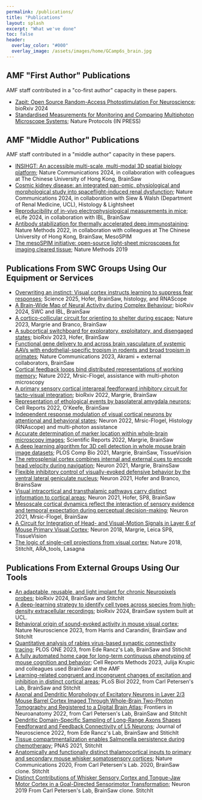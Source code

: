 ```yaml
---
permalink: /publications/
title: "Publications"
layout: splash
excerpt: "What we've done"
toc: false
header:
  overlay_color: "#000"
  overlay_image: /assets/images/home/GCamp6s_brain.jpg
---
```



## AMF "First Author" Publications
AMF staff contributed in a "co-first author" capacity in these papers.
* [Zapit: Open Source Random-Access Photostimulation For Neuroscience](https://doi.org/10.1101/2024.02.12.579892); bioRxiv 2024
* [Standardised Measurements for Monitoring and Comparing Multiphoton Microscope Systems](https://www.biorxiv.org/content/10.1101/2024.01.23.576417v1); Nature Protocols (IN PRESS)


## AMF "Middle Author" Publications
AMF staff contributed in a "middle author" capacity in these papers.
* [INSIHGT: An accessible multi-scale, multi-modal 3D spatial biology platform](https://www.nature.com/articles/s41467-024-55248-0); Nature Communications 2024, in collaboration with colleagues at The Chinese University of Hong Kong, BrainSaw
* [Cosmic kidney disease: an integrated pan-omic, physiological and morphological study into spaceflight-induced renal dysfunction](https://www.nature.com/articles/s41467-024-49212-1); Nature Communications 2024, in collaboration with Siew & Walsh (Department of Renal Medicine, UCL), Histology & Lightsheet
* [Reproducibility of in-vivo electrophysiological measurements in mice](https://elifesciences.org/reviewed-preprints/100840); eLife 2024, in collaboration with IBL, BrainSaw
* [Antibody stabilization for thermally accelerated deep immunostaining](https://www.nature.com/articles/s41592-022-01569-1); Nature Methods 2022, in collaboration with colleagues at The Chinese University of Hong Kong, BrainSaw, MesoSPIM
* [The mesoSPIM initiative: open-source light-sheet microscopes for imaging cleared tissue](https://www.nature.com/articles/s41592-019-0554-0); Nature Methods 2019


## Publications From SWC Groups Using Our Equipment or Services
* [Overwriting an instinct: Visual cortex instructs learning to suppress fear responses](https://www.science.org/doi/10.1126/science.adr2247); Science 2025, Hofer, BrainSaw, histology, and RNAScope
* [A Brain-Wide Map of Neural Activity during Complex Behaviour](https://www.biorxiv.org/content/10.1101/2023.07.04.547681v2.full.pdf); bioRxiv 2024, SWC and IBL, BrainSaw
* [A cortico-collicular circuit for orienting to shelter during escape](https://www.nature.com/articles/s41586-022-05553-9); Nature 2023, Margrie and Branco, BrainSaw
* [A subcortical switchboard for exploratory, exploitatory, and disengaged states](https://www.biorxiv.org/content/10.1101/2023.12.20.572654v1); bioRxiv 2023, Hofer, BrainSaw
* [Functional gene delivery to and across brain vasculature of systemic AAVs with endothelial-specific tropism in rodents and broad tropism in primates](https://www.nature.com/articles/s41467-023-38582-7); Nature Communications 2023, Akrami + external collaborators, BrainSaw
* [Cortical feedback loops bind distributed representations of working memory](https://www.nature.com/articles/s41586-022-05014-3); Nature 2022, Mrsic-Flogel, assistance with multi-photon microscopy
* [A primary sensory cortical interareal feedforward inhibitory circuit for tacto-visual integration](https://www.biorxiv.org/content/10.1101/2022.11.04.515161v1); bioRxiv 2022, Margrie, BrainSaw
* [Representation of ethological events by basolateral amygdala neurons](https://www.sciencedirect.com/science/article/pii/S2211124722006982#cebib0010); Cell Reports 2022, O'Keefe, BrainSaw
* [Independent response modulation of visual cortical neurons by attentional and behavioral states](https://www.cell.com/neuron/fulltext/S0896-6273(22)00803-0#secsectitle0065); Neuron 2022, Mrsic-Flogel, Histology (RNAscope) and multi-photon assistance
* [Accurate determination of marker location within whole-brain microscopy images](https://doi.org/10.1038/s41598-021-04676-9); Scientific Reports 2022, Margrie, BrainSaw
* [A deep learning algorithm for 3D cell detection in whole mouse brain image datasets](https://doi.org/10.1371/journal.pcbi.1009074); PLOS Comp Bio 2021, Margrie, BrainSaw, TissueVision
* [The retrosplenial cortex combines internal and external cues to encode head velocity during navigation](http://dx.doi.org/10.1016/j.neuron.2021.10.031); Neuron 2021, Margrie, BrainsSaw
* [Flexible inhibitory control of visually-evoked defensive behavior by the ventral lateral geniculate nucleus](https://www.sciencedirect.com/science/article/pii/S0896627321006577); Neuron 2021, Hofer and Branco, BrainsSaw
* [Visual intracortical and transthalamic pathways carry distinct information to cortical areas](https://www.sciencedirect.com/science/article/pii/S089662732100283X?via%3Dihub); Neuron 2021, Hofer, SP8, BrainSaw
* [Mesoscale cortical dynamics reflect the interaction of sensory evidence and temporal expectation during perceptual decision-making](https://www.sciencedirect.com/science/article/pii/S0896627321002014?via%3Dihub); Neuron 2021, Mrsic-Flogel, BrainSaw
* [A Circuit for Integration of Head- and Visual-Motion Signals in Layer 6 of Mouse Primary Visual Cortex](https://www.ncbi.nlm.nih.gov/pmc/articles/PMC5896233/); Neuron 2018, Margrie, Leica SP8, TissueVision
* [The logic of single-cell projections from visual cortex](https://www.ncbi.nlm.nih.gov/pmc/articles/PMC6585423/); Nature 2018, StitchIt, ARA_tools, Lasagna



## Publications From External Groups Using Our Tools
* [An adaptable, reusable, and light implant for chronic Neuropixels probes](https://www.biorxiv.org/content/10.1101/2023.08.03.551752v2.full); bioRxiv 2024, BrainSaw and StitchIt
* [A deep-learning strategy to identify cell types across species from high-density extracellular recordings](https://www.biorxiv.org/content/10.1101/2024.01.30.577845v1.full); bioRxiv 2024, BrainSaw system built at UCL. 
* [Behavioral origin of sound-evoked activity in mouse visual cortex](https://www.nature.com/articles/s41593-022-01227-x); Nature Neuroscience 2023, from Harris and Carandini, BrainSaw and StitchIt
* [Quantitative analysis of rabies virus-based synaptic connectivity tracing](https://journals.plos.org/plosone/article?id=10.1371/journal.pone.0278053#sec016); PLOS ONE 2023, from Ede Rancz's Lab, BrainSaw and StitichIt
* [A fully automated home cage for long-term continuous phenotyping of mouse cognition and behavior](https://www.sciencedirect.com/science/article/pii/S2667237523001686?via%3Dihub#appsec2); Cell Reports Methods 2023, Julija Krupic and colleagues used BrainSaw at the AMF
* [Learning-related congruent and incongruent changes of excitation and inhibition in distinct cortical areas](https://doi.org/10.1371/journal.pbio.3001667); PLoS Biol 2022, from Carl Petersen's Lab, BrainSaw and StitchIt
* [Axonal and Dendritic Morphology of Excitatory Neurons in Layer 2/3 Mouse Barrel Cortex Imaged Through Whole-Brain Two-Photon Tomography and Registered to a Digital Brain Atlas](https://doi.org/10.3389/fnana.2021.791015); Frontiers in Neuroanatomy 2022, from Carl Petersen's Lab, BrainSaw and StitchIt 
* [Dendritic Domain-Specific Sampling of Long-Range Axons Shapes Feedforward and Feedback Connectivity of L5 Neurons](https://pubmed.ncbi.nlm.nih.gov/35241493/); Journal of Neuroscience 2022, from Ede Rancz's Lab, BrainSaw and StitichIt
* [Tissue compartmentalization enables Salmonella persistence during chemotherapy](https://pubmed.ncbi.nlm.nih.gov/34911764/); PNAS 2021, StitchIt
* [Anatomically and functionally distinct thalamocortical inputs to primary and secondary mouse whisker somatosensory cortices](https://www.ncbi.nlm.nih.gov/pmc/articles/PMC7335197/); Nature Communications 2020, From Carl Petersen's Lab. 2020, BrainSaw clone. StitchIt
* [Distinct Contributions of Whisker Sensory Cortex and Tongue-Jaw Motor Cortex in a Goal-Directed Sensorimotor Transformation](https://www.ncbi.nlm.nih.gov/pmc/articles/PMC6859494/); Neuron 2019 From Carl Petersen's Lab, BrainSaw clone. StitchIt

